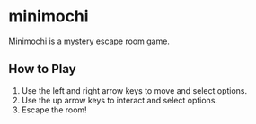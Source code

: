 # minimochi

Minimochi is a mystery escape room game.

## How to Play
1. Use the left and right arrow keys to move and select options.
2. Use the up arrow keys to interact and select options.
3. Escape the room!
